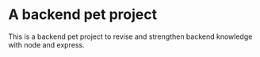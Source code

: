 # A backend pet project

This is a backend pet project to revise and strengthen backend knowledge with node and express.

